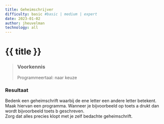 ```yaml
---
title: Geheimschrijver
difficulty: basic #basic | medium | expert
date: 2023-01-02
author: jheuvelman
technology: all
---
```




# {{ title }}

> ### Voorkennis
> Programmeertaal: naar keuze

### Resultaat
Bedenk een geheimschrift waarbij de ene letter een andere letter
betekent.  
Maak hiervan een programma. Wanneer je bijvoorbeeld op toets a
drukt dan wordt bijvoorbeeld toets b geschreven.  
Zorg dat alles precies klopt met je zelf bedachte geheimschrift.
